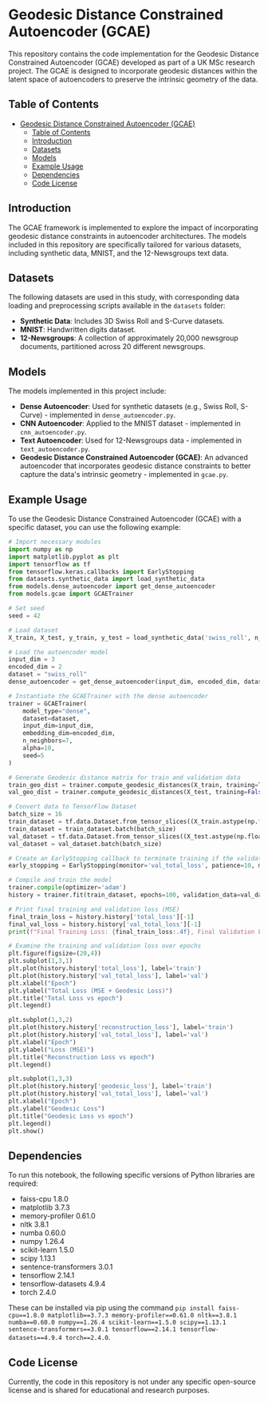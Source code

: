 # Geodesic Distance Constrained Autoencoder (GCAE)

This repository contains the code implementation for the Geodesic Distance Constrained Autoencoder (GCAE) developed as part of a UK MSc research project. The GCAE is designed to incorporate geodesic distances within the latent space of autoencoders to preserve the intrinsic geometry of the data.

## Table of Contents
- [Geodesic Distance Constrained Autoencoder (GCAE)](#geodesic-distance-constrained-autoencoder-gcae)
  - [Table of Contents](#table-of-contents)
  - [Introduction](#introduction)
  - [Datasets](#datasets)
  - [Models](#models)
  - [Example Usage](#example-usage)
  - [Dependencies](#dependencies)
  - [Code License](#code-license)

## Introduction

The GCAE framework is implemented to explore the impact of incorporating geodesic distance constraints in autoencoder architectures. The models included in this repository are specifically tailored for various datasets, including synthetic data, MNIST, and the 12-Newsgroups text data.

## Datasets

The following datasets are used in this study, with corresponding data loading and preprocessing scripts available in the `datasets` folder:

- **Synthetic Data**: Includes 3D Swiss Roll and S-Curve datasets.
- **MNIST**: Handwritten digits dataset.
- **12-Newsgroups**: A collection of approximately 20,000 newsgroup documents, partitioned across 20 different newsgroups.

## Models

The models implemented in this project include:

- **Dense Autoencoder**: Used for synthetic datasets (e.g., Swiss Roll, S-Curve) - implemented in `dense_autoencoder.py`.
- **CNN Autoencoder**: Applied to the MNIST dataset - implemented in `cnn_autoencoder.py`.
- **Text Autoencoder**: Used for 12-Newsgroups data - implemented in `text_autoencoder.py`.
- **Geodesic Distance Constrained Autoencoder (GCAE)**: An advanced autoencoder that incorporates geodesic distance constraints to better capture the data's intrinsic geometry - implemented in `gcae.py`.

## Example Usage

To use the Geodesic Distance Constrained Autoencoder (GCAE) with a specific dataset, you can use the following example:

```python
# Import necessary modules
import numpy as np
import matplotlib.pyplot as plt
import tensorflow as tf
from tensorflow.keras.callbacks import EarlyStopping
from datasets.synthetic_data import load_synthetic_data
from models.dense_autoencoder import get_dense_autoencoder
from models.gcae import GCAETrainer

# Set seed
seed = 42

# Load dataset
X_train, X_test, y_train, y_test = load_synthetic_data('swiss_roll', n_samples=4000, noise=0.1, test_size=0.2, seed=seed)

# Load the autoencoder model
input_dim = 3
encoded_dim = 2 
dataset = "swiss_roll"
dense_autoencoder = get_dense_autoencoder(input_dim, encoded_dim, dataset)

# Instantiate the GCAETrainer with the dense autoencoder
trainer = GCAETrainer(
    model_type="dense",
    dataset=dataset,
    input_dim=input_dim,
    embedding_dim=encoded_dim,
    n_neighbors=7,
    alpha=10,
    seed=5
)

# Generate Geodesic distance matrix for train and validation data
train_geo_dist = trainer.compute_geodesic_distances(X_train, training=True)
val_geo_dist = trainer.compute_geodesic_distances(X_test, training=False)

# Convert data to TensorFlow Dataset
batch_size = 16
train_dataset = tf.data.Dataset.from_tensor_slices((X_train.astype(np.float32), np.arange(len(X_train))))
train_dataset = train_dataset.batch(batch_size)
val_dataset = tf.data.Dataset.from_tensor_slices((X_test.astype(np.float32), np.arange(len(X_test))))
val_dataset = val_dataset.batch(batch_size)

# Create an EarlyStopping callback to terminate training if the validation total loss doesn't immprove after 10 epochs
early_stopping = EarlyStopping(monitor='val_total_loss', patience=10, mode='min', restore_best_weights=True)

# Compile and train the model
trainer.compile(optimizer='adam')
history = trainer.fit(train_dataset, epochs=100, validation_data=val_dataset, callbacks=early_stopping)

# Print final training and validation loss (MSE)
final_train_loss = history.history['total_loss'][-1]
final_val_loss = history.history['val_total_loss'][-1]
print(f"Final Training Loss: {final_train_loss:.4f}, Final Validation Loss: {final_val_loss:.4f}")

# Examine the training and validation loss over epochs
plt.figure(figsize=(20,4))
plt.subplot(1,3,1)
plt.plot(history.history['total_loss'], label='train')
plt.plot(history.history['val_total_loss'], label='val')
plt.xlabel("Epoch")
plt.ylabel("Total Loss (MSE + Geodesic Loss)")
plt.title("Total Loss vs epoch")
plt.legend()

plt.subplot(1,3,2)
plt.plot(history.history['reconstruction_loss'], label='train')
plt.plot(history.history['val_total_loss'], label='val')
plt.xlabel("Epoch")
plt.ylabel("Loss (MSE)")
plt.title("Reconstruction Loss vs epoch")
plt.legend()

plt.subplot(1,3,3)
plt.plot(history.history['geodesic_loss'], label='train')
plt.plot(history.history['val_total_loss'], label='val')
plt.xlabel("Epoch")
plt.ylabel("Geodesic Loss")
plt.title("Geodesic Loss vs epoch")
plt.legend()
plt.show()
```

## Dependencies
To run this notebook, the following specific versions of Python libraries are required:
- faiss-cpu	1.8.0
- matplotlib 3.7.3
- memory-profiler 0.61.0
- nltk	3.8.1
- numba	0.60.0
- numpy	1.26.4
- scikit-learn	1.5.0
- scipy	1.13.1
- sentence-transformers	3.0.1
- tensorflow 2.14.1
- tensorflow-datasets 4.9.4
- torch	2.4.0

These can be installed via pip using the command `pip install faiss-cpu==1.8.0 matplotlib==3.7.3 memory-profiler==0.61.0 nltk==3.8.1 numba==0.60.0 numpy==1.26.4 scikit-learn==1.5.0 scipy==1.13.1 sentence-transformers==3.0.1 tensorflow==2.14.1 tensorflow-datasets==4.9.4 torch==2.4.0`.

## Code License

Currently, the code in this repository is not under any specific open-source license and is shared for educational and research purposes.
